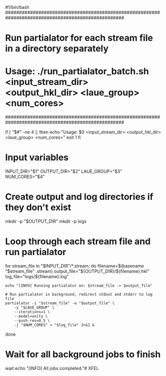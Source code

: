 #1/bin/bash
###################################################################################################
# Run partialator for each stream file in a directory separately
# Usage: ./run_partialator_batch.sh <input_stream_dir> <output_hkl_dir> <laue_group> <num_cores>
###################################################################################################

if [ "$#" -ne 4 ]; then
    echo "Usage: $0 <input_stream_dir> <output_hkl_dir> <laue_group> <num_cores>"
    exit 1
fi

# Input variables
INPUT_DIR="$1"
OUTPUT_DIR="$2"
LAUE_GROUP="$3"
NUM_CORES="$4"

# Create output and log directories if they don't exist
mkdir -p "$OUTPUT_DIR"
mkdir -p logs

# Loop through each stream file and run partialator
for stream_file in "$INPUT_DIR"/*.stream; do
    filename=$(basename "$stream_file" .stream)
    output_file="${OUTPUT_DIR}/${filename}.hkl"
    log_file="logs/${filename}.log"

    echo "[INFO] Running partialator on: $stream_file -> $output_file"
    
    # Run partialator in background, redirect stdout and stderr to log file
    partialator -i "$stream_file" -o "$output_file" \
        -y "$LAUE_GROUP" \
        --iterations=1 \
        --model=unity \
        --push-res=0.5 \
        -j "$NUM_CORES" > "$log_file" 2>&1 &

done

# Wait for all background jobs to finish
wait
echo "[INFO] All jobs completed."# XFEL
